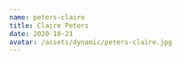 ```yaml
---
name: peters-claire
title: Claire Peters
date: 2020-10-21
avatar: /assets/dynamic/peters-claire.jpg
---
```

